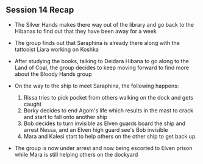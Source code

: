 ## Session 14 Recap 

- The Silver Hands makes there way out of the library and go back to the Hibanas to find out that they have been away for a week
- The group finds out that Saraphina is already there along with the tattooist Liara working on Koshka
- After studying the books, talking to Deidara Hibana to go along to the Land of Coal, the group decides to keep moving forward to find more about the Bloody Hands group
- On the way to the ship to meet Saraphina, the following happens:
  1. Rissa tries to pick pocket from others walking on the dock and gets caught
  2. Borky decides to end Agom's life which results in the mast to crack and start to fall onto another ship
  3. Bob decides to turn invisible as Elven guards board the ship and arrest Nessa, and an Elven high guard see's Bob invisible
  4. Mara and Kalesi start to help others on the other ship to get back up. 

- The group is now under arrest and now being escorted to Elven prison while Mara is still helping others on the dockyard
